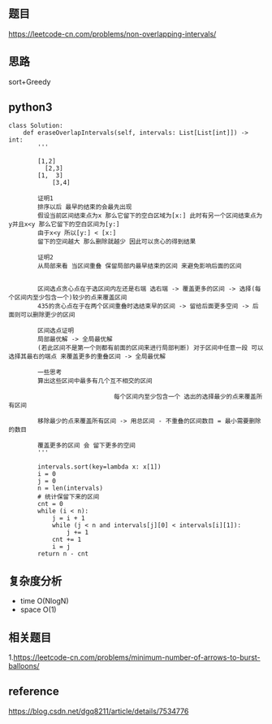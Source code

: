 ## 题目
https://leetcode-cn.com/problems/non-overlapping-intervals/

## 思路
sort+Greedy

## python3
```python3
class Solution:
    def eraseOverlapIntervals(self, intervals: List[List[int]]) -> int:
        '''

        [1,2]
          [2,3]
        [1,  3]
            [3,4]
       
        证明1
        排序以后 最早的结束的会最先出现 
        假设当前区间结束点为x 那么它留下的空白区域为[x:] 此时有另一个区间结束点为y并且x<y 那么它留下的空白区间为[y:]
        由于x<y 所以[y:] < [x:]
        留下的空间越大 那么删除就越少 因此可以贪心的得到结果

        证明2
        从局部来看 当区间重叠 保留局部内最早结束的区间 来避免影响后面的区间


        区间选点贪心点在于选区间内左还是右端 选右端 -> 覆盖更多的区间 -> 选择(每个区间内至少包含一个)较少的点来覆盖区间
        435的贪心点在于在两个区间重叠时选结束早的区间 -> 留给后面更多空间 -> 后面则可以删除更少的区间

        区间选点证明
        局部最优解 -> 全局最优解
        (若此区间不是第一个则都有前面的区间来进行局部判断) 对于区间中任意一段 可以选择其最右的端点 来覆盖更多的重叠区间 -> 全局最优解

        一些思考
        算出这些区间中最多有几个互不相交的区间 
        
                             每个区间内至少包含一个 选出的选择最少的点来覆盖所有区间 

        移除最少的点来覆盖所有区间 -> 用总区间 - 不重叠的区间数目 = 最小需要删除的数目

        覆盖更多的区间 会 留下更多的空间
        '''

        intervals.sort(key=lambda x: x[1])
        i = 0
        j = 0
        n = len(intervals)
        # 统计保留下来的区间
        cnt = 0
        while (i < n):
            j = i + 1
            while (j < n and intervals[j][0] < intervals[i][1]):
                j += 1
            cnt += 1    
            i = j
        return n - cnt

```

## 复杂度分析
* time O(NlogN)
* space O(1)

## 相关题目
1.https://leetcode-cn.com/problems/minimum-number-of-arrows-to-burst-balloons/

## reference
https://blog.csdn.net/dgq8211/article/details/7534776
